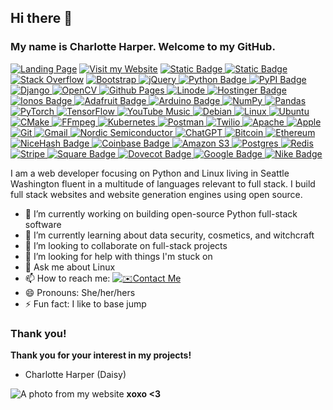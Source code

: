 ## Hi there 👋
### My name is Charlotte Harper. Welcome to my GitHub.
[![Landing Page](https://img.shields.io/badge/Landing_Page-purple)](https://lotteh.com/landing/)
[![Visit my Website](https://img.shields.io/badge/Visit_my_website-blue)](https://glamgirlx.com)
[![Static Badge](https://img.shields.io/badge/Open_Source_❤️-pink)
![Static Badge](https://img.shields.io/badge/Full-Stack_Linux-green)](https://github.com/daisycamber/lotteharper)
[![Stack Overflow](https://img.shields.io/badge/-Stackoverflow-FE7A16?style=for-the-badge&logo=stack-overflow&logoColor=white)](https://stackoverflow.com/users/2225373/charlotte-harper)
[![Bootstrap](https://img.shields.io/badge/bootstrap-%238511FA.svg?style=for-the-badge&logo=bootstrap&logoColor=white)
![jQuery](https://img.shields.io/badge/jquery-%230769AD.svg?style=for-the-badge&logo=jquery&logoColor=white)
![Python Badge](https://img.shields.io/badge/Python-3776AB?logo=python&logoColor=fff&style=for-the-badge)
![PyPI Badge](https://img.shields.io/badge/PyPI-3775A9?logo=pypi&logoColor=fff&style=for-the-badge)
![Django](https://img.shields.io/badge/django-%23092E20.svg?style=for-the-badge&logo=django&logoColor=white)
![OpenCV](https://img.shields.io/badge/opencv-%23white.svg?style=for-the-badge&logo=opencv&logoColor=white)
![Github Pages](https://img.shields.io/badge/github%20pages-121013?style=for-the-badge&logo=github&logoColor=white)
![Linode](https://img.shields.io/badge/linode-00A95C?style=for-the-badge&logo=linode&logoColor=white)
![Hostinger Badge](https://img.shields.io/badge/Hostinger-673DE6?logo=hostinger&logoColor=fff&style=for-the-badge)
![Ionos Badge](https://img.shields.io/badge/Ionos-003D8F?logo=ionos&logoColor=fff&style=for-the-badge)
![Adafruit Badge](https://img.shields.io/badge/Adafruit-000?logo=adafruit&logoColor=fff&style=for-the-badge)
![Arduino Badge](https://img.shields.io/badge/Arduino-00878F?logo=arduino&logoColor=fff&style=for-the-badge)
![NumPy](https://img.shields.io/badge/numpy-%23013243.svg?style=for-the-badge&logo=numpy&logoColor=white)
![Pandas](https://img.shields.io/badge/pandas-%23150458.svg?style=for-the-badge&logo=pandas&logoColor=white)
![PyTorch](https://img.shields.io/badge/PyTorch-%23EE4C2C.svg?style=for-the-badge&logo=PyTorch&logoColor=white)
![TensorFlow](https://img.shields.io/badge/TensorFlow-%23FF6F00.svg?style=for-the-badge&logo=TensorFlow&logoColor=white)
![YouTube Music](https://img.shields.io/badge/YouTube_Music-FF0000?style=for-the-badge&logo=youtube-music&logoColor=white)
![Debian](https://img.shields.io/badge/Debian-D70A53?style=for-the-badge&logo=debian&logoColor=white)
![Linux](https://img.shields.io/badge/Linux-FCC624?style=for-the-badge&logo=linux&logoColor=black)
![Ubuntu](https://img.shields.io/badge/Ubuntu-E95420?style=for-the-badge&logo=ubuntu&logoColor=white)
![CMake](https://img.shields.io/badge/CMake-%23008FBA.svg?style=for-the-badge&logo=cmake&logoColor=white)
![FFmpeg](https://shields.io/badge/FFmpeg-%23171717.svg?logo=ffmpeg&style=for-the-badge&labelColor=171717&logoColor=5cb85c)
![Kubernetes](https://img.shields.io/badge/kubernetes-%23326ce5.svg?style=for-the-badge&logo=kubernetes&logoColor=white)
![Postman](https://img.shields.io/badge/Postman-FF6C37?style=for-the-badge&logo=postman&logoColor=white)
![Twilio](https://img.shields.io/badge/Twilio-F22F46?style=for-the-badge&logo=Twilio+logoColor=white)
![Apache](https://img.shields.io/badge/apache-%23D42029.svg?style=for-the-badge&logo=apache&logoColor=white)
![Apple](https://img.shields.io/badge/Apple-%23000000.svg?style=for-the-badge&logo=apple&logoColor=white)
![Git](https://img.shields.io/badge/git-%23F05033.svg?style=for-the-badge&logo=git&logoColor=white)
![Gmail](https://img.shields.io/badge/Gmail-D14836?style=for-the-badge&logo=gmail&logoColor=white)
![Nordic Semiconductor](https://img.shields.io/badge/Nordic%20Semiconductor-00A9CE.svg?style=for-the-badge&logo=Nordic-Semiconductor&logoColor=white)
![ChatGPT](https://img.shields.io/badge/chatGPT-74aa9c?style=for-the-badge&logo=openai&logoColor=white)
![Bitcoin](https://img.shields.io/badge/bitcoin-2F3134?style=for-the-badge&logo=bitcoin&logoColor=white)
![Ethereum](https://img.shields.io/badge/Ethereum-3C3C3D?style=for-the-badge&logo=Ethereum&logoColor=white)
![NiceHash Badge](https://img.shields.io/badge/NiceHash-FBC342?logo=nicehash&logoColor=000&style=for-the-badge)
![Coinbase Badge](https://img.shields.io/badge/Coinbase-0052FF?logo=coinbase&logoColor=fff&style=for-the-badge)
![Amazon S3](https://img.shields.io/badge/Amazon%20S3-FF9900?style=for-the-badge&logo=amazons3&logoColor=white)
![Postgres](https://img.shields.io/badge/postgres-%23316192.svg?style=for-the-badge&logo=postgresql&logoColor=white)
![Redis](https://img.shields.io/badge/redis-%23DD0031.svg?style=for-the-badge&logo=redis&logoColor=white)
![Stripe](https://img.shields.io/badge/Stripe-5469d4?style=for-the-badge&logo=stripe&logoColor=ffffff)
![Square Badge](https://img.shields.io/badge/Square-3E4348?logo=square&logoColor=fff&style=for-the-badge)
![Dovecot Badge](https://img.shields.io/badge/Dovecot-54BCAB?logo=dovecot&logoColor=fff&style=for-the-badge)
![Google Badge](https://img.shields.io/badge/Google-4285F4?logo=google&logoColor=fff&style=for-the-badge)
![Nike Badge](https://img.shields.io/badge/Nike-111?logo=nike&logoColor=fff&style=for-the-badge)](https://glamgirlx.com)



I am a web developer focusing on Python and Linux living in Seattle Washington fluent in a multitude of languages relevant to full stack. I build full stack websites and website generation engines using open source.

- 🔭 I’m currently working on building open-source Python full-stack software
- 🌱 I’m currently learning about data security, cosmetics, and witchcraft
- 👯 I’m looking to collaborate on full-stack projects
- 🤔 I’m looking for help with things I'm stuck on
- 💬 Ask me about Linux
- 📫 How to reach me: [![✉️Contact Me](https://img.shields.io/badge/✉️Contact_Me-red)](https://glamgirlx.com/contact)
- 😄 Pronouns: She/her/hers
- ⚡ Fun fact: I like to base jump

### Thank you!
__Thank you for your interest in my projects!__
- Charlotte Harper (Daisy)

![A photo from my website](https://i.imgur.com/dAQRaWt.jpeg)
__xoxo <3__
